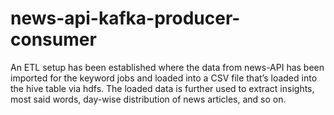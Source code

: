 # news-api-kafka-producer-consumer
An ETL setup has been established where the data from news-API has been imported for the keyword jobs and loaded into a CSV file that’s loaded into the hive table via hdfs. The loaded data is further used to extract insights, most said words, day-wise distribution of news articles, and so on.
